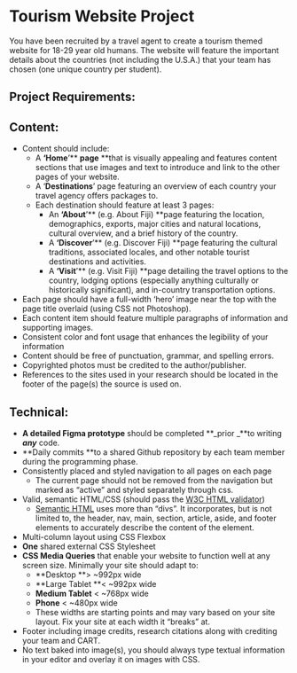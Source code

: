 

# Tourism Website Project

You have been recruited by a travel agent to create a tourism themed website for 18-29 year old humans. The website will feature the important details about the countries (not including the U.S.A.) that your team has chosen (one unique country per student).  


## Project Requirements:


## Content:



* Content should include:
    * A **‘Home**’** **page** **that is visually appealing and features content sections that use images and text to introduce and link to the other pages of your website.
    * A ‘**Destinations**’ page featuring an overview of each country your travel agency offers packages to.
    * Each destination should feature at least 3 pages:
        * An **‘About**’** (e.g. About Fiji) **page featuring the location, demographics, exports, major cities and natural locations, cultural overview, and a brief history of the country. 
        * A **‘Discover**’** (e.g. Discover Fiji) **page featuring the cultural traditions, associated locales, and other notable tourist destinations and activities.
        * A **‘Visit**’** (e.g. Visit Fiji) **page detailing the travel options to the country, lodging options (especially anything culturally or historically significant), and in-country transportation options.
* Each page should have a full-width ‘hero’ image near the top with the page title overlaid (using CSS not Photoshop).
* Each content item should feature multiple paragraphs of information and supporting images.
* Consistent color and font usage that enhances the legibility of your information
* Content should be free of punctuation, grammar, and spelling errors.
* Copyrighted photos must be credited to the author/publisher.
* References to the sites used in your research should be located in the footer of the page(s) the source is used on.


## Technical:



* **A detailed Figma prototype** should be completed **_prior _**to writing **_any_** code.
* **Daily commits **to a shared Github repository by each team member during the programming phase.
* Consistently placed and styled navigation to all pages on each page
    * The current page should not be removed from the navigation but marked as “active” and styled separately through css.
* Valid, semantic HTML/CSS (should pass the [W3C HTML validator](https://validator.w3.org/))
    * [Semantic HTML](https://www.codecademy.com/learn/learn-html/modules/learn-semantic-html/cheatsheet) uses more than “divs”. It incorporates, but is not limited to, the header, nav, main, section, article, aside, and footer elements to accurately describe the content of the element.
* Multi-column layout using CSS Flexbox
* **One** shared external CSS Stylesheet
* **CSS Media Queries** that enable your website to function well at any screen size. Minimally your site should adapt to:
    * **Desktop **> ~992px wide
    * **Large Tablet **&lt; ~992px wide
    * **Medium Tablet** &lt; ~768px wide
    * **Phone** &lt; ~480px wide
    * These widths are starting points and may vary based on your site layout. Fix your site at each width it “breaks” at.
* Footer including image credits, research citations along with crediting your team and CART.
* No text baked into image(s), you should always type textual information in your editor and overlay it on images with CSS.
